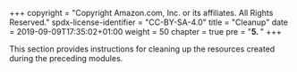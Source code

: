 +++
copyright = "Copyright Amazon.com, Inc. or its affiliates. All Rights Reserved."
spdx-license-identifier = "CC-BY-SA-4.0"
title = "Cleanup"
date = 2019-09-09T17:35:02+01:00
weight = 50
chapter = true
pre = "<b>5. </b>"
+++

This section provides instructions for cleaning up the resources created during the preceding modules.
